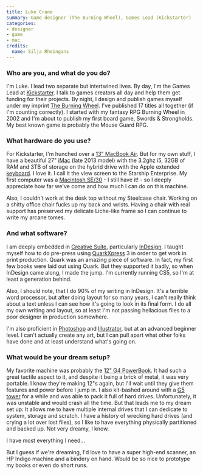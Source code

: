 ```yaml
---
title: Luke Crane
summary: Game designer (The Burning Wheel), Games Lead (Kickstarter)
categories:
- designer
- game
- mac
credits:
  name: Silja Rheingans
---
```


### Who are you, and what do you do?

I'm Luke. I lead two separate but intertwined lives. By day, I'm the Games Lead at [Kickstarter][]. I talk to games creators all day and help them get funding for their projects. By night, I design and publish games myself under my imprint [The Burning Wheel](https://www.burningwheel.com/ "Luke's game site"). I've published 17 titles all together (if I'm counting correctly). I started with my fantasy RPG Burning Wheel in 2002 and I'm about to publish my first board game, Swords & Strongholds. My best known game is probably the Mouse Guard RPG.

### What hardware do you use?

For Kickstarter, I'm hunched over a [13" MacBook Air][macbook-air]. But for my own stuff, I have a beautiful 27" [iMac][] (late 2013 model) with the 3.2ghz i5, 32GB of RAM and 3TB of storage on the hybrid drive with the Apple extended [keyboard][]. I love it. I call it the view screen to the Starship Enterprise. My first computer was a [Macintosh SE/30][se-30] - I still have it! - so I deeply appreciate how far we've come and how much I can do on this machine.

Also, I couldn't work at the desk top without my Steelcase chair. Working on a shitty office chair fucks up my back and wrists. Having a chair with real support has preserved my delicate Liche-like frame so I can continue to write my arcane tomes.

### And what software?

I am deeply embedded in [Creative Suite][creative-suite], particularly [InDesign][]. I taught myself how to do pre-press using [QuarkXpress][] 3 in order to get work in print production. Quark was an amazing piece of software. In fact, my first few books were laid out using Quark. But they supported it badly, so when InDesign came along, I made the jump. I'm currently running CS5, so I'm at least a generation behind.

Also, I should note, that I do 90% of my writing in InDesign. It's a terrible word processor, but after doing layout for so many years, I can't really think about a text unless I can see how it's going to look in its final form. I do all my own writing and layout, so at least I'm not passing hellacious files to a poor designer in production somewhere.

I'm also proficient in [Photoshop][] and [Illustrator][], but at an advanced beginner level. I can't actually create any art, but I can pull apart what other folks have done and at least understand what's going on.

### What would be your dream setup?

My favorite machine was probably the [12" G4 PowerBook][powerbook-g4]. It had such a great tactile aspect to it, and despite it being a brick of metal, it was very portable. I know they're making 12"s again, but I'll wait until they give them features and power before I jump in. I also kit-bashed around with a [G5 tower][power-mac-g5] for a while and was able to pack it full of hard drives. Unfortunately, it was unstable and would crash all the time. But that leads me to my dream set up: It allows me to have multiple internal drives that I can dedicate to system, storage and scratch. I have a history of wrecking hard drives (and crying a lot over lost files), so I like to have everything physically partitioned and backed up. Not very dreamy, I know.

I have most everything I need...

But I guess if we're dreaming, I'd love to have a super high-end scanner, an HP Indigo machine and a bindery on hand. Would be so nice to prototype my books or even do short runs.

[imac]: https://www.apple.com/imac/ "An all-in-one computer."
[se-30]: https://en.wikipedia.org/wiki/Macintosh_SE/30 "An all-in-one Macintosh with a black and white screen."
[macbook-air]: https://www.apple.com/macbook-air/ "A very thin laptop."
[keyboard]: https://www.apple.com/keyboard/ "The keyboard."
[powerbook-g4]: https://en.wikipedia.org/wiki/PowerBook_G4 "A laptop."
[power-mac-g5]: https://en.wikipedia.org/wiki/Power_Mac_G5 "A desktop Mac with an IBM PowerPC G5 CPU."
[illustrator]: https://www.adobe.com/products/illustrator.html "A vector graphics editor."
[indesign]: https://www.adobe.com/products/indesign.html "A desktop/web publishing application."
[creative-suite]: https://www.adobe.com/creativecloud.html "A collection of design tools."
[quarkxpress]: https://en.wikipedia.org/wiki/QuarkXPress "Desktop publishing software."
[kickstarter]: https://www.kickstarter.com/ "A service for crowdfunding projects."
[photoshop]: https://www.adobe.com/products/photoshop.html "A bitmap image editor."
